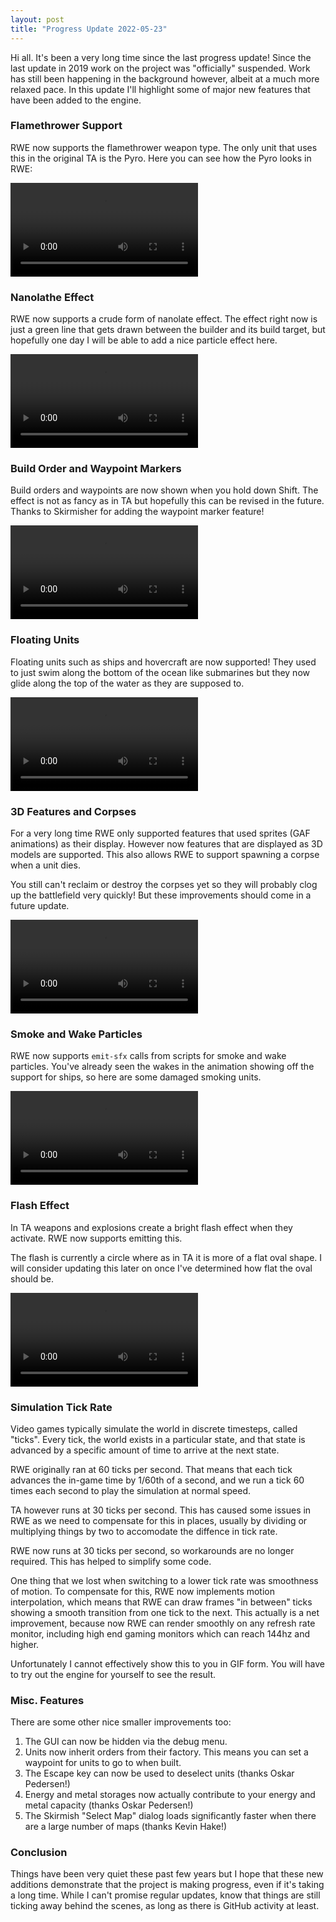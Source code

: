 ```yaml
---
layout: post
title: "Progress Update 2022-05-23"
---
```

Hi all. It's been a very long time since the last progress update!
Since the last update in 2019 work on the project was "officially"
suspended. Work has still been happening in the background however,
albeit at a much more relaxed pace. In this update I'll highlight some
of major new features that have been added to the engine.

### Flamethrower Support

RWE now supports the flamethrower weapon type. The only unit that uses
this in the original TA is the Pyro. Here you can see how the Pyro looks
in RWE:

<video autoplay loop>
    <source src="/pics/progress-2022-05-23-1.mp4" type="video/mp4">
</video>


### Nanolathe Effect

RWE now supports a crude form of nanolate effect. The effect right now
is just a green line that gets drawn between the builder and its build
target, but hopefully one day I will be able to add a nice particle
effect here.

<video autoplay loop>
    <source src="/pics/progress-2022-05-23-2.mp4" type="video/mp4">
</video>

### Build Order and Waypoint Markers

Build orders and waypoints are now shown when you hold down Shift. The
effect is not as fancy as in TA but hopefully this can be revised in the
future. Thanks to Skirmisher for adding the waypoint marker feature!

<video autoplay loop>
    <source src="/pics/progress-2022-05-23-3.mp4" type="video/mp4">
</video>

### Floating Units

Floating units such as ships and hovercraft are now supported! They used
to just swim along the bottom of the ocean like submarines but they now
glide along the top of the water as they are supposed to.

<video autoplay loop>
    <source src="/pics/progress-2022-05-23-4.mp4" type="video/mp4">
</video>

### 3D Features and Corpses

For a very long time RWE only supported features that used sprites (GAF
animations) as their display. However now features that are displayed as
3D models are supported. This also allows RWE to support spawning a
corpse when a unit dies.

You still can't reclaim or destroy the corpses yet so they will probably
clog up the battlefield very quickly! But these improvements should come
in a future update.

<video autoplay loop>
    <source src="/pics/progress-2022-05-23-5.mp4" type="video/mp4">
</video>

### Smoke and Wake Particles

RWE now supports `emit-sfx` calls from scripts for smoke and wake
particles. You've already seen the wakes in the animation showing off
the support for ships, so here are some damaged smoking units.

<video autoplay loop>
    <source src="/pics/progress-2022-05-23-6.mp4" type="video/mp4">
</video>

### Flash Effect

In TA weapons and explosions create a bright flash effect when they
activate. RWE now supports emitting this.

The flash is currently a circle where as in TA it is more of a flat oval
shape. I will consider updating this later on once I've determined how
flat the oval should be.

<video autoplay loop>
    <source src="/pics/progress-2022-05-23-7.mp4" type="video/mp4">
</video>

### Simulation Tick Rate

Video games typically simulate the world in discrete timesteps, called
"ticks". Every tick, the world exists in a particular state, and that
state is advanced by a specific amount of time to arrive at the next
state.

RWE originally ran at 60 ticks per second. That means that each tick
advances the in-game time by 1/60th of a second, and we run a tick 60
times each second to play the simulation at normal speed.

TA however runs at 30 ticks per second. This has caused some issues in
RWE as we need to compensate for this in places, usually by dividing or
multiplying things by two to accomodate the diffence in tick rate.

RWE now runs at 30 ticks per second, so workarounds are no longer
required. This has helped to simplify some code.

One thing that we lost when switching to a lower tick rate was
smoothness of motion. To compensate for this, RWE now implements motion
interpolation, which means that RWE can draw frames "in between" ticks
showing a smooth transition from one tick to the next. This actually is
a net improvement, because now RWE can render smoothly on any refresh
rate monitor, including high end gaming monitors which can reach 144hz
and higher.

Unfortunately I cannot effectively show this to you in GIF form. You
will have to try out the engine for yourself to see the result.

### Misc. Features

There are some other nice smaller improvements too:

1. The GUI can now be hidden via the debug menu.
2. Units now inherit orders from their factory. This means you can set a
   waypoint for units to go to when built.
3. The Escape key can now be used to deselect units (thanks Oskar
   Pedersen!)
4. Energy and metal storages now actually contribute to your energy and
   metal capacity (thanks Oskar Pedersen!)
5. The Skirmish "Select Map" dialog loads significantly faster when
   there are a large number of maps (thanks
   Kevin Hake!)

### Conclusion

Things have been very quiet these past few years but I hope that these
new additions demonstrate that the project is making progress, even if
it's taking a long time. While I can't promise regular updates, know
that things are still ticking away behind the scenes, as long as there
is GitHub activity at least.
